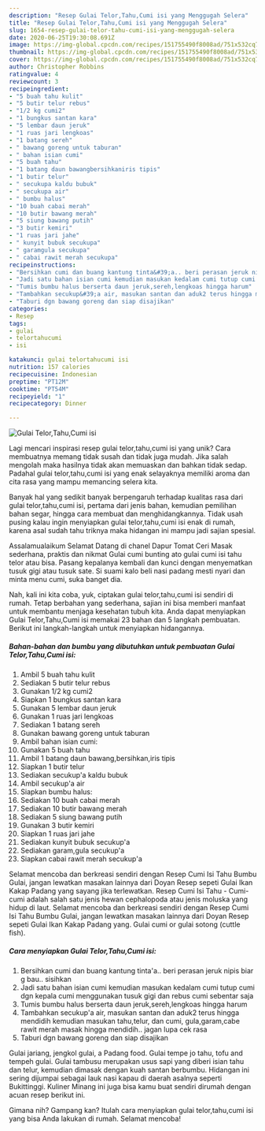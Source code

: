 ```yaml
---
description: "Resep Gulai Telor,Tahu,Cumi isi yang Menggugah Selera"
title: "Resep Gulai Telor,Tahu,Cumi isi yang Menggugah Selera"
slug: 1654-resep-gulai-telor-tahu-cumi-isi-yang-menggugah-selera
date: 2020-06-25T19:30:08.691Z
image: https://img-global.cpcdn.com/recipes/151755490f8008ad/751x532cq70/gulai-telortahucumi-isi-foto-resep-utama.jpg
thumbnail: https://img-global.cpcdn.com/recipes/151755490f8008ad/751x532cq70/gulai-telortahucumi-isi-foto-resep-utama.jpg
cover: https://img-global.cpcdn.com/recipes/151755490f8008ad/751x532cq70/gulai-telortahucumi-isi-foto-resep-utama.jpg
author: Christopher Robbins
ratingvalue: 4
reviewcount: 3
recipeingredient:
- "5 buah tahu kulit"
- "5 butir telur rebus"
- "1/2 kg cumi2"
- "1 bungkus santan kara"
- "5 lembar daun jeruk"
- "1 ruas jari lengkoas"
- "1 batang sereh"
- " bawang goreng untuk taburan"
- " bahan isian cumi"
- "5 buah tahu"
- "1 batang daun bawangbersihkaniris tipis"
- "1 butir telur"
- " secukupa kaldu bubuk"
- " secukupa air"
- " bumbu halus"
- "10 buah cabai merah"
- "10 butir bawang merah"
- "5 siung bawang putih"
- "3 butir kemiri"
- "1 ruas jari jahe"
- " kunyit bubuk secukupa"
- " garamgula secukupa"
- " cabai rawit merah secukupa"
recipeinstructions:
- "Bersihkan cumi dan buang kantung tinta&#39;a.. beri perasan jeruk nipis biar g bau.. sisihkan"
- "Jadi satu bahan isian cumi kemudian masukan kedalam cumi tutup cumi dgn kepala cumi menggunakan tusuk gigi dan rebus cumi sebentar saja"
- "Tumis bumbu halus berserta daun jeruk,sereh,lengkoas hingga harum"
- "Tambahkan secukup&#39;a air, masukan santan dan aduk2 terus hingga mendidih kemudian masukan tahu,telur, dan cumi, gula,garam,cabe rawit merah masak hingga mendidih.. jagan lupa cek rasa"
- "Taburi dgn bawang goreng dan siap disajikan"
categories:
- Resep
tags:
- gulai
- telortahucumi
- isi

katakunci: gulai telortahucumi isi 
nutrition: 157 calories
recipecuisine: Indonesian
preptime: "PT12M"
cooktime: "PT54M"
recipeyield: "1"
recipecategory: Dinner

---
```



![Gulai Telor,Tahu,Cumi isi](https://img-global.cpcdn.com/recipes/151755490f8008ad/751x532cq70/gulai-telortahucumi-isi-foto-resep-utama.jpg)

Lagi mencari inspirasi resep gulai telor,tahu,cumi isi yang unik? Cara membuatnya memang tidak susah dan tidak juga mudah. Jika salah mengolah maka hasilnya tidak akan memuaskan dan bahkan tidak sedap. Padahal gulai telor,tahu,cumi isi yang enak selayaknya memiliki aroma dan cita rasa yang mampu memancing selera kita.

Banyak hal yang sedikit banyak berpengaruh terhadap kualitas rasa dari gulai telor,tahu,cumi isi, pertama dari jenis bahan, kemudian pemilihan bahan segar, hingga cara membuat dan menghidangkannya. Tidak usah pusing kalau ingin menyiapkan gulai telor,tahu,cumi isi enak di rumah, karena asal sudah tahu triknya maka hidangan ini mampu jadi sajian spesial.

Assalamualaikum Selamat Datang di chanel Dapur Tomat Ceri Masak sederhana, praktis dan nikmat Gulai cumi bunting ato gulai cumi isi tahu telor atau bisa. Pasang kepalanya kembali dan kunci dengan menyematkan tusuk gigi atau tusuk sate. Si suami kalo beli nasi padang mesti nyari dan minta menu cumi, suka banget dia.


Nah, kali ini kita coba, yuk, ciptakan gulai telor,tahu,cumi isi sendiri di rumah. Tetap berbahan yang sederhana, sajian ini bisa memberi manfaat untuk membantu menjaga kesehatan tubuh kita. Anda dapat menyiapkan Gulai Telor,Tahu,Cumi isi memakai 23 bahan dan 5 langkah pembuatan. Berikut ini langkah-langkah untuk menyiapkan hidangannya.

<!--inarticleads1-->

##### Bahan-bahan dan bumbu yang dibutuhkan untuk pembuatan Gulai Telor,Tahu,Cumi isi:

1. Ambil 5 buah tahu kulit
1. Sediakan 5 butir telur rebus
1. Gunakan 1/2 kg cumi2
1. Siapkan 1 bungkus santan kara
1. Gunakan 5 lembar daun jeruk
1. Gunakan 1 ruas jari lengkoas
1. Sediakan 1 batang sereh
1. Gunakan  bawang goreng untuk taburan
1. Ambil  bahan isian cumi:
1. Gunakan 5 buah tahu
1. Ambil 1 batang daun bawang,bersihkan,iris tipis
1. Siapkan 1 butir telur
1. Sediakan  secukup&#39;a kaldu bubuk
1. Ambil  secukup&#39;a air
1. Siapkan  bumbu halus:
1. Sediakan 10 buah cabai merah
1. Sediakan 10 butir bawang merah
1. Sediakan 5 siung bawang putih
1. Gunakan 3 butir kemiri
1. Siapkan 1 ruas jari jahe
1. Sediakan  kunyit bubuk secukup&#39;a
1. Sediakan  garam,gula secukup&#39;a
1. Siapkan  cabai rawit merah secukup&#39;a


Selamat mencoba dan berkreasi sendiri dengan Resep Cumi Isi Tahu Bumbu Gulai, jangan lewatkan masakan lainnya dari Doyan Resep sepeti Gulai Ikan Kakap Padang yang sayang jika terlewatkan. Resep Cumi Isi Tahu - Cumi-cumi adalah salah satu jenis hewan cephalopoda atau jenis moluska yang hidup di laut. Selamat mencoba dan berkreasi sendiri dengan Resep Cumi Isi Tahu Bumbu Gulai, jangan lewatkan masakan lainnya dari Doyan Resep sepeti Gulai Ikan Kakap Padang yang. Gulai cumi or gulai sotong (cuttle fish). 

<!--inarticleads2-->

##### Cara menyiapkan Gulai Telor,Tahu,Cumi isi:

1. Bersihkan cumi dan buang kantung tinta&#39;a.. beri perasan jeruk nipis biar g bau.. sisihkan
1. Jadi satu bahan isian cumi kemudian masukan kedalam cumi tutup cumi dgn kepala cumi menggunakan tusuk gigi dan rebus cumi sebentar saja
1. Tumis bumbu halus berserta daun jeruk,sereh,lengkoas hingga harum
1. Tambahkan secukup&#39;a air, masukan santan dan aduk2 terus hingga mendidih kemudian masukan tahu,telur, dan cumi, gula,garam,cabe rawit merah masak hingga mendidih.. jagan lupa cek rasa
1. Taburi dgn bawang goreng dan siap disajikan


Gulai jariang, jengkol gulai, a Padang food. Gulai tempe jo tahu, tofu and tempeh gulai. Gulai tambusu merupakan usus sapi yang diberi isian tahu dan telur, kemudian dimasak dengan kuah santan berbumbu. Hidangan ini sering dijumpai sebagai lauk nasi kapau di daerah asalnya seperti Bukittinggi. Kuliner Minang ini juga bisa kamu buat sendiri dirumah dengan acuan resep berikut ini. 

Gimana nih? Gampang kan? Itulah cara menyiapkan gulai telor,tahu,cumi isi yang bisa Anda lakukan di rumah. Selamat mencoba!
